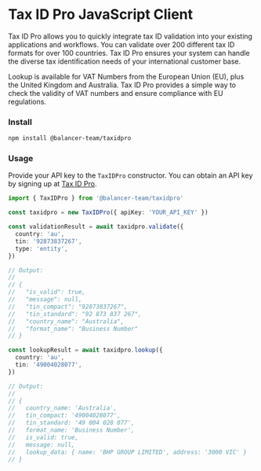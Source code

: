 # Tax ID Pro JavaScript Client

Tax ID Pro allows you to quickly integrate tax ID validation into your existing applications and workflows. You can validate over 200 different tax ID formats for over 100 countries. Tax ID Pro ensures your system can handle the diverse tax identification needs of your international customer base.

Lookup is available for VAT Numbers from the European Union (EU), plus the United Kingdom and Australia. Tax ID Pro provides a simple way to check the validity of VAT numbers and ensure compliance with EU regulations.

### Install

```bash
npm install @balancer-team/taxidpro
```

### Usage

Provide your API key to the `TaxIDPro` constructor. You can obtain an API key by signing up at [Tax ID Pro](https://taxid.pro/).

```ts
import { TaxIDPro } from '@balancer-team/taxidpro'

const taxidpro = new TaxIDPro({ apiKey: 'YOUR_API_KEY' })

const validationResult = await taxidpro.validate({
  country: 'au',
  tin: '92873837267',
  type: 'entity',
})

// Output:
//
// {
//   "is_valid": true,
//   "message": null,
//   "tin_compact": "92873837267",
//   "tin_standard": "92 873 837 267",
//   "country_name": "Australia",
//   "format_name": "Business Number"
// }

const lookupResult = await taxidpro.lookup({
  country: 'au',
  tin: '49004028077',
})

// Output:
//
// {
//   country_name: 'Australia',
//   tin_compact: '49004028077',
//   tin_standard: '49 004 028 077',
//   format_name: 'Business Number',
//   is_valid: true,
//   message: null,
//   lookup_data: { name: 'BHP GROUP LIMITED', address: '3000 VIC' }
// }
```
